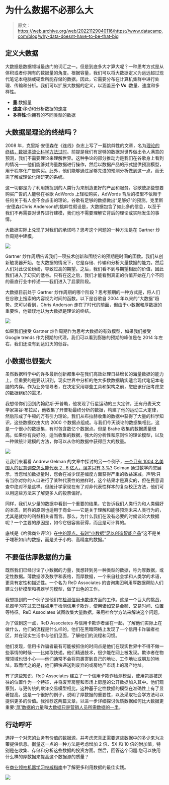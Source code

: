 # 为什么数据不必那么大

> 原文：<https://web.archive.org/web/20221129040116/https://www.datacamp.com/blog/why-data-doesnt-have-to-be-that-big>

## 定义大数据

大数据是数据领域最热门的词汇之一。但是到底多大才算大呢？一种思考方式是从体积或者你拥有的数据量的角度。根据容量，我们可以将大数据定义为远远超过现代笔记本电脑或硬盘所能存储的数据。因此，它需要分布在计算机集群中进行处理、传输和分析。我们可以扩展大数据的定义，以涵盖**三个 Vs** :数量、速度和多样性。

*   **量**:数据量
*   **速度**:移动和分析数据的速度
*   **多样性**:你拥有的不同类型的数据

## 大数据是理论的终结吗？

2008 年，克里斯·安德森在《连线》杂志上写了一篇挑衅性的文章，名为[理论的终结，数据洪流让科学方法过时](https://web.archive.org/web/20220522143352/https://www.wired.com/2008/06/pb-theory/)。前提是我们有足够的数据对世界做出令人满意的预测，我们不需要理论来理解世界。这种争论的部分推动力是我们在谷歌身上看到的情况——他们能够对海量数据进行操作，然后以数据产品的形式提供预测模型，用于程序化广告购买。此外，他们能够通过足够先进的预测分析做到这一点，而无需了解或理论化所研究的系统。

这一切都是为了利用捕捉到的人类行为来制造更好的产品和服务。谷歌使那些想要购买广告的人能够在谷歌 AdWords 上轻松购买，AdWords 背后的模型不依赖于任何关于有人会不会点击的理论。谷歌有足够的数据做出“足够好”的预测。克里斯·安德森(Chris Anderson)的挑衅性假设是，大数据包含了如此多的信息，以至于我们不再需要对世界进行建模，我们也不需要理解它背后的理论或实际发生的事情。

大数据实际上兑现了对我们的承诺吗？思考这个问题的一种方法是在 Gartner 炒作周期中建模。

[![](img/034dbdf382f9ab5bae90328a0bc92f23.png)](https://web.archive.org/web/20220522143352/https://en.wikipedia.org/wiki/Hype_cycle)

Gartner 炒作周期告诉我们一项技术创新和围绕它的预期是时间的函数。我们从创新触发器开始，在大数据的情况下，它是存储、传输和分析大量数据的能力。然后人们对此议论纷纷，导致过高的期望。之后，我们看不到与期望相反的价值，因此我们进入了幻灭的低谷。只有在这之后，我们才能看到真正的价值开始在几个不同的垂直行业中传递——我们进入了启蒙阶段。

大数据目前处于 Gartner 炒作周期的哪个阶段？思考预期的一种方式是，将人们在谷歌上搜索的内容视为时间的函数。以下是谷歌自 2004 年以来的“大数据”趋势。您可以看到，Chris Anderson 走在了时代的前面，但由于小数据和厚数据的重要性，他错误地认为大数据是理论的终结。

[![](img/2c3c0572eb5823b232c89cc24ef64ad3.png)](https://web.archive.org/web/20220522143352/https://www.datacamp.com/resources/ebooks/definitive-guide-to-machine-learning-for-business-leaders)

如果我们接受 Gartner 炒作周期作为思考大数据的有效模型，如果我们接受 Google trends 作为预期的代理，我们可以看到膨胀的预期的峰值是在 2014 年左右，我们还没有到达幻灭的低谷。

## 小数据也很强大

虽然数据科学中的许多最新创新都集中在我们高效处理日益增长的海量数据的能力上，但重要的是要认识到，现实世界中分析的绝大多数数据确实适合现代笔记本电脑的内存。作为业务领导者，在决定采用哪些工具和架构之前，您应该仔细考虑您的数据组织的需求。

我想带你们回到约翰尼斯·开普勒，他发现了行星运动的三大定律，还有丹麦天文学家第谷·布拉尼，他收集了开普勒最终分析的数据，构建了他的运动三大定律，然后形成了牛顿的万有引力理论。我们从布拉赫收集的数据中获得了大量的科学知识，这些数据仅由大约 2000 个数据点组成。与我们今天谈论的数据集相比，这是一个很小的数据集，有时包含数亿个数据点。但是 Brahe 收集的数据质量很高。如果你有良好的，适当收集的数据，强大的分析性和原则性的理论模型，以及一种做统计建模的方法，你可以从你的数据中获得巨大的数量。

[![](img/131c98bf1a84fa941574cf7f236fa543.png)](https://web.archive.org/web/20220522143352/https://www.datacamp.com/resources/ebooks/definitive-guide-to-machine-learning-for-business-leaders)

让我们来看看 Andrew Gelman 的文章中探讨的另一个例子，[一个只有 1004 名美国人的民意调查怎么能代表 2 . 6 亿人，误差只有 3 %?](https://web.archive.org/web/20220522143352/https://www.scientificamerican.com/article/howcan-a-poll-of-only-100/) Gelman 通过数学向您展示，当您增加数据量时，您会在减少误差幅度方面获得严重的收益递减。声明:只有当你对你的人口进行了某种代表性的抽样时，这个结果才是真实的，但在民意调查中绝对不是这样。但统计学家现在有了对非代表性样本的复杂校正方法，他们可以用这些方法来了解更多人的投票偏好。

同样，我们从少量的数据中看到一个重要的结果，它告诉我们人类行为和人类偏好的本质。同样的原则也适用于商业——它是关于理解和能够预测未来人类行为的，尤其是就你的利益相关者而言。那么，为什么我们在没有必要的时候谈论大数据呢？一个主要的原因是，如今它很容易获得，而且是可计算的。

底线是《哈佛商业评论》在[中的观点，有时“小数据”足以创造智能产品](https://web.archive.org/web/20220522143352/https://hbr.org/2017/07/sometimes-small-data-is-enough-to-create-smart-products)“这不是关于堆积如山的数据，而是关于小的、高精度的数据。”

## 不要低估厚数据的力量

既然我们已经讨论了小数据的力量，我想转到另一种类型的数据，称为厚数据，或定性数据。薄数据涉及数字和表格，而厚数据，一个来自社会学和人类学的术语，更具有定性和描述性。一个名为 ReD Associates 的咨询集团利用厚数据帮助人们建立分析模型和机器学习模型，做了出色的工作。

我想提到的一个例子是他们在[检测信用卡欺诈](https://web.archive.org/web/20220522143352/https://www.redassociates.com/press-1/2017/10/18/forbes-big-data-insights-or-illusions)方面的工作。这是一个巨大的挑战，机器学习在过去已经被用于检测信用卡欺诈，使用诸如交易金额、交易时间、位置等特征。ReD Associates 试图收集大量数据，采用社会学方法来解决这个问题。

为了做到这一点，ReD Associates 与信用卡欺诈者坐在一起，了解他们实际上在做什么，他们的流程是什么样的。他们在黑暗网络上发现了一个信用卡诈骗者社区，并在现实生活中与他们见面，了解他们的流程和习惯。

他们发现，信用卡诈骗者最有可能被抓住的时间点是他们在现实世界中不得不做一些事情的时候——比如取快递。他们精通技术，很少能在网上被发现。欺诈者在物理领域也很小心——他们通常不会将包裹寄到自己的地址、工作地址或朋友的地址。取而代之的是，他们把快递送到废弃的或房地产市场上的房产地址。

有了这些知识，ReD Associates 建立了一个信用卡欺诈检测模型，使用包裹被送往的位置作为一个特征，并将废弃房屋和市场上房屋的公开数据加入其中。他们观察到，与更传统的欺诈交易模型相比，这种基于定性数据的模型在准确性上有了显著提高。这是一个很好的例子，说明了厚数据的重要性，以及采取社会学方法可以提供更多的价值。我推荐这两篇文章，以进一步详细探讨优质数据如何比大数据更重要:[‘厚’数据的力量](https://web.archive.org/web/20220522143352/https://www.redassociates.com/press-1/2017/10/18/forbes-big-data-insights-or-illusions)和[大数据只是营销人员所需数据的一半](https://web.archive.org/web/20220522143352/https://store.hbr.org/product/big-data-is-only-half-the-data-marketers-need/H02GX9)。

## 行动呼吁

选择一个对您的业务有价值的数据源，并考虑您真正需要这些数据中的多少来为决策提供信息。衡量这一点的一种方法是考虑增加 2 倍、5X 和 10 倍的附加值，特别是在收集、存储和分析这些数据的投资方面。然后，回答这个问题:您可以使用什么样的厚数据来提高这个数据源的质量？

在[商业领袖机器学习权威指南](https://web.archive.org/web/20220522143352/https://www.datacamp.com/resources/ebooks/definitive-guide-to-machine-learning-for-business-leaders)中了解更多利用数据的最佳实践。

[![](img/7f03104da8d0b094d04335f7dad522c0.png)](https://web.archive.org/web/20220522143352/https://www.datacamp.com/resources/ebooks/definitive-guide-to-machine-learning-for-business-leaders)